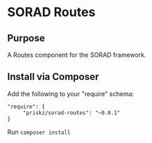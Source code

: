 # SORAD Routes

## Purpose

A Routes component for the SORAD framework.

## Install via Composer

Add the following to your "require" schema:

```
"require": {
     "priskz/sorad-routes": "~0.0.1"
}
```

Run ```composer install```